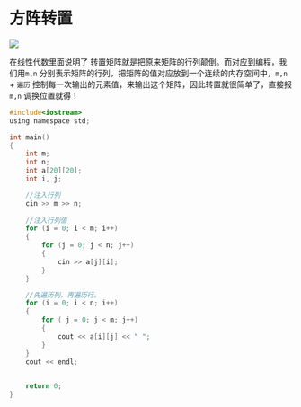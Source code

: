 # 方阵转置

![](https://blogwnx-bucket.oss-cn-beijing.aliyuncs.com/img/image-20240118213150316-17167367162691.png)



在线性代数里面说明了 转置矩阵就是把原来矩阵的行列颠倒。而对应到编程，我们用`m,n` 分别表示矩阵的行列，把矩阵的值对应放到一个连续的内存空间中，`m,n` + `遍历` 控制每一次输出的元素值，来输出这个矩阵，因此转置就很简单了，直接报`m,n` 调换位置就得！	

```c
#include<iostream>
using namespace std;

int main()
{
    int m;
    int n; 
    int a[20][20];
    int i, j;

    //注入行列
    cin >> m >> n;
  
    //注入行列值
    for (i = 0; i < m; i++)
    {
        for (j = 0; j < n; j++)
        {
            cin >> a[j][i];
        }
    }

	//先遍历列，再遍历行。
    for (i = 0; i < n; i++)
    {
        for ( j = 0; j < m; j++)
        {
            cout << a[i][j] << " ";
        }
    }
    cout << endl;

  
    return 0;
}
```

